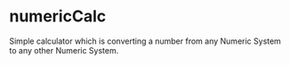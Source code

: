 # numericCalc
Simple calculator which is converting a number from any Numeric System to any other Numeric System. 
